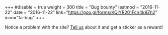 +++
#disable = true
weight = 300
title = "Bug bounty"
lastmod = "2016-11-22"
date = "2016-11-22"
link="https://goo.gl/forms/KQiYR201Fcn4k9Zh2"
icon="fa-bug"
+++

Notice a problem with the site? [Tell us](//goo.gl/forms/KQiYR201Fcn4k9Zh2) about it and get a sticker as a reward!